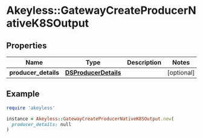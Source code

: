 # Akeyless::GatewayCreateProducerNativeK8SOutput

## Properties

| Name | Type | Description | Notes |
| ---- | ---- | ----------- | ----- |
| **producer_details** | [**DSProducerDetails**](DSProducerDetails.md) |  | [optional] |

## Example

```ruby
require 'akeyless'

instance = Akeyless::GatewayCreateProducerNativeK8SOutput.new(
  producer_details: null
)
```


